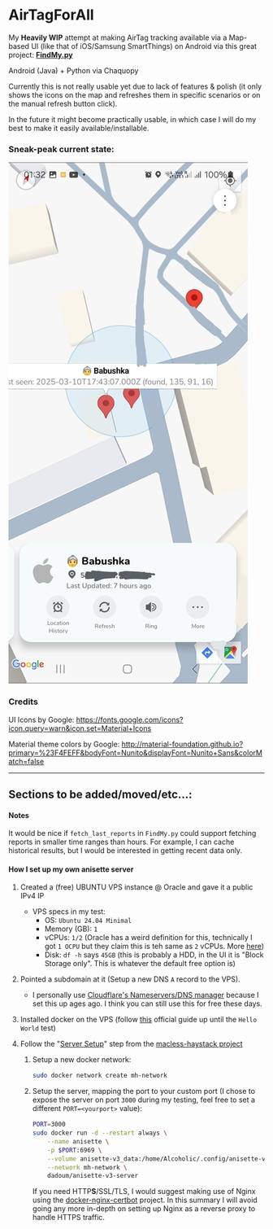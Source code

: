 # AirTagForAll

My **Heavily WIP** attempt at making AirTag tracking available via a Map-based UI (like that of iOS/Samsung SmartThings) on Android via this great project: **[FindMy.py](https://github.com/malmeloo/FindMy.py)**

Android (Java) + Python via Chaquopy

Currently this is not really usable yet due to lack of features & polish (it only shows the icons on the map and refreshes them in specific scenarios or on the manual refresh button click).

In the future it might become practically usable, in which case I will do my best to make it easily available/installable.

### Sneak-peak current state:

![Sneakpeak 11 March 2025](./docs/11_03_2025_sneakpeak_2.png)


### Credits

UI Icons by Google: https://fonts.google.com/icons?icon.query=warn&icon.set=Material+Icons

Material theme colors by Google: http://material-foundation.github.io?primary=%23F4FEFF&bodyFont=Nunito&displayFont=Nunito+Sans&colorMatch=false

-----------------------

## Sections to be added/moved/etc...:


#### Notes

It would be nice if `fetch_last_reports` in `FindMy.py` could support fetching reports in smaller time ranges than hours. For example, I can cache historical results, but I would be interested in getting recent data only.


#### How I set up my own anisette server

1. Created a (free) UBUNTU VPS instance @ Oracle and gave it a public IPv4 IP
    - VPS specs in my test:
        - OS: `Ubuntu 24.04 Minimal`
        - Memory (GB): `1`
        - vCPUs: `1/2` (Oracle has a weird definition for this, technically I got `1 OCPU` but they claim this is teh same as `2` vCPUs. More [here](https://blogs.oracle.com/cloud-infrastructure/post/vcpu-and-ocpu-pricing-information))
        - Disk: `df -h` says `45GB` (this is probably a HDD, in the UI it is "Block Storage only". This is whatever the default free option is)

2. Pointed a subdomain at it (Setup a new DNS `A` record to the VPS).
    - I personally use [Cloudflare's Nameservers/DNS manager](https://developers.cloudflare.com/dns/manage-dns-records/how-to/create-dns-records/) because I set this up ages ago. I think you can still use this for free these days.
3. Installed docker on the VPS (follow [this](https://docs.docker.com/engine/install/ubuntu/) official guide up until the `Hello World` test)
4. Follow the "[Server Setup](https://github.com/dchristl/macless-haystack?tab=readme-ov-file#server-setup)" step from the [macless-haystack project](https://github.com/dchristl/macless-haystack?tab=readme-ov-file#server-setup)
    1. Setup a new docker network:
        ```bash
        sudo docker network create mh-network
        ```
    2. Setup the server, mapping the port to your custom port (I chose to expose the server on port `3000` during my testing, feel free to set a different `PORT=<yourport>` value):
        ```bash
        PORT=3000
        sudo docker run -d --restart always \
            --name anisette \
            -p $PORT:6969 \
            --volume anisette-v3_data:/home/Alcoholic/.config/anisette-v3 \
            --network mh-network \
            dadoum/anisette-v3-server
        ```
        If you need HTTP**S**/SSL/TLS, I would suggest making use of Nginx using the [docker-nginx-certbot](https://github.com/JonasAlfredsson/docker-nginx-certbot) project. In this summary I will avoid going any more in-depth on setting up Nginx as a reverse proxy to handle HTTPS traffic.